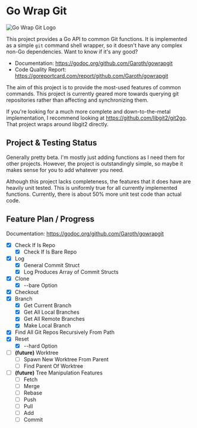# Go Wrap Git

![Go Wrap Git Logo](https://garoth.github.com/img/gowrapgit-logo-small.png)

This project provides a Go API to common Git functions. It is implemented
as a simple `git` command shell wrapper, so it doesn't have any complex
non-Go dependencies. Want to know if it's any good?

- Documentation: https://godoc.org/github.com/Garoth/gowrapgit
- Code Quality Report: https://goreportcard.com/report/github.com/Garoth/gowrapgit

The aim of this project is to provide the most-used features of common commands.
This project is currently geared more towards querying git repositories rather
than affecting and synchronizing them.

If you're looking for a much more complete and down-to-the-metal implementation,
I recommend looking at https://github.com/libgit2/git2go. That project wraps
around libgit2 directly.

## Project & Testing Status

Generally pretty beta. I'm mostly just adding functions as I need them
for other projects.  However, the project is outstandingly simple, so maybe
it makes sense for you to add whatever you need.

Although this project lacks completeness, the features that it does have are
heavily unit tested. This is uniformly true for all currently implemented
functions. Currently, there is about 50% more unit test code than actual code.

## Feature Plan / Progress

Documentation: https://godoc.org/github.com/Garoth/gowrapgit

- [X] Check If Is Repo
    - [X] Check If Is Bare Repo
- [X] Log
    - [X] General Commit Struct
    - [X] Log Produces Array of Commit Structs
- [X] Clone
    - [X] --bare Option
- [X] Checkout
- [X] Branch
    - [X] Get Current Branch
    - [X] Get All Local Branches
    - [X] Get All Remote Branches
    - [X] Make Local Branch
- [X] Find All Git Repos Recursively From Path
- [X] Reset
    - [X] --hard Option
- [ ] **(future)** Worktree 
    - [ ] Spawn New Worktree From Parent
    - [ ] Find Parent Of Worktree
- [ ] **(future)** Tree Manipulation Features
    - [ ] Fetch
    - [ ] Merge
    - [ ] Rebase
    - [ ] Push
    - [ ] Pull
    - [ ] Add
    - [ ] Commit
